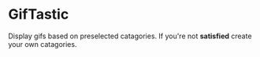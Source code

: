 # GifTastic
Display gifs based on preselected catagories. If you're not **satisfied** create your own catagories.
